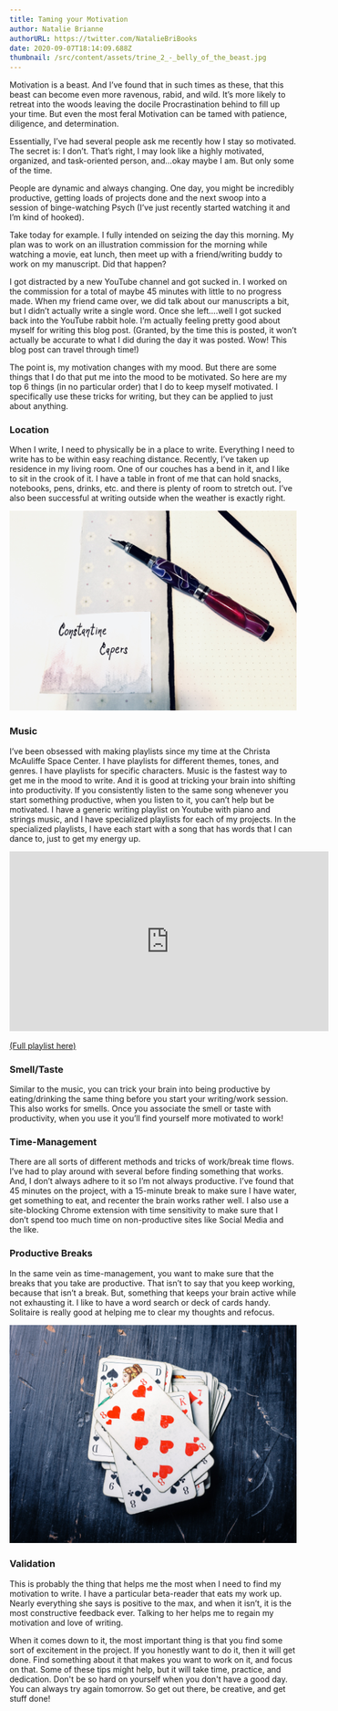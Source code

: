 ```yaml
---
title: Taming your Motivation
author: Natalie Brianne
authorURL: https://twitter.com/NatalieBriBooks
date: 2020-09-07T18:14:09.688Z
thumbnail: /src/content/assets/trine_2_-_belly_of_the_beast.jpg
---
```

Motivation is a beast. And I’ve found that in such times as these, that this beast can become even more ravenous, rabid, and wild. It’s more likely to retreat into the woods leaving the docile Procrastination behind to fill up your time. But even the most feral Motivation can be tamed with patience, diligence, and determination. 

Essentially, I’ve had several people ask me recently how I stay so motivated. The secret is: I don’t. That’s right, I may look like a highly motivated, organized, and task-oriented person, and…okay maybe I am. But only some of the time. 

People are dynamic and always changing. One day, you might be incredibly productive, getting loads of projects done and the next swoop into a session of binge-watching Psych (I’ve just recently started watching it and I’m kind of hooked). 

Take today for example. I fully intended on seizing the day this morning. My plan was to work on an illustration commission for the morning while watching a movie, eat lunch, then meet up with a friend/writing buddy to work on my manuscript. Did that happen?

I got distracted by a new YouTube channel and got sucked in. I worked on the commission for a total of maybe 45 minutes with little to no progress made. When my friend came over, we did talk about our manuscripts a bit, but I didn’t actually write a single word. Once she left….well I got sucked back into the YouTube rabbit hole. I’m actually feeling pretty good about myself for writing this blog post. (Granted, by the time this is posted, it won’t actually be accurate to what I did during the day it was posted. Wow! This blog post can travel through time!)

The point is, my motivation changes with my mood. But there are some things that I do that put me into the mood to be motivated. So here are my top 6 things (in no particular order) that I do to keep myself motivated. I specifically use these tricks for writing, but they can be applied to just about anything. 

### Location

When I write, I need to physically be in a place to write. Everything I need to write has to be within easy reaching distance. Recently, I’ve taken up residence in my living room. One of our couches has a bend in it, and I like to sit in the crook of it. I have a table in front of me that can hold snacks, notebooks, pens, drinks, etc. and there is plenty of room to stretch out. I’ve also been successful at writing outside when the weather is exactly right. 

![](/src/content/assets/c342048e-310e-4293-a4b1-4937befa8a8a.jpeg)

### Music

 I’ve been obsessed with making playlists since my time at the Christa McAuliffe Space Center. I have playlists for different themes, tones, and genres. I have playlists for specific characters. Music is the fastest way to get me in the mood to write. And it is good at tricking your brain into shifting into productivity. If you consistently listen to the same song whenever you start something productive, when you listen to it, you can’t help but be motivated. I have a generic writing playlist on Youtube with piano and strings music, and I have specialized playlists for each of my projects. In the specialized playlists, I have each start with a song that has words that I can dance to, just to get my energy up.

<iframe width="560" height="315" src="https://www.youtube.com/embed/videoseries?list=PLrjytMerSuwfrUvZBMnJfjk3UeiPCxq97" frameborder="0" allow="accelerometer; autoplay; encrypted-media; gyroscope; picture-in-picture" allowfullscreen></iframe>

[(Full playlist here)](https://www.youtube.com/playlist?list=PLrjytMerSuwfrUvZBMnJfjk3UeiPCxq97)

### Smell/Taste

Similar to the music, you can trick your brain into being productive by eating/drinking the same thing before you start your writing/work session. This also works for smells. Once you associate the smell or taste with productivity, when you use it you’ll find yourself more motivated to work! 

### Time-Management

There are all sorts of different methods and tricks of work/break time flows. I’ve had to play around with several before finding something that works. And, I don’t always adhere to it so I’m not always productive. I’ve found that 45 minutes on the project, with a 15-minute break to make sure I have water, get something to eat, and recenter the brain works rather well. I also use a site-blocking Chrome extension with time sensitivity to make sure that I don’t spend too much time on non-productive sites like Social Media and the like. 

### Productive Breaks

In the same vein as time-management, you want to make sure that the breaks that you take are productive. That isn’t to say that you keep working, because that isn’t a break. But, something that keeps your brain active while not exhausting it. I like to have a word search or deck of cards handy. Solitaire is really good at helping me to clear my thoughts and refocus.

![](/src/content/assets/pile_of_playing_cards.jpg)

### Validation

This is probably the thing that helps me the most when I need to find my motivation to write. I have a particular beta-reader that eats my work up. Nearly everything she says is positive to the max, and when it isn’t, it is the most constructive feedback ever. Talking to her helps me to regain my motivation and love of writing. 

When it comes down to it, the most important thing is that you find some sort of excitement in the project. If you honestly want to do it, then it will get done. Find something about it that makes you want to work on it, and focus on that. Some of these tips might help, but it will take time, practice, and dedication. Don't be so hard on yourself when you don't have a good day. You can always try again tomorrow. So get out there, be creative, and get stuff done!